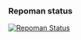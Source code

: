 ### Repoman status
[![Repoman Status](https://travis-ci.org/maekke/maekke-overlay.png)](https://travis-ci.org/maekke/maekke-overlay)
